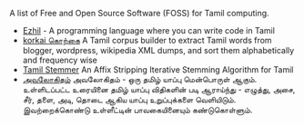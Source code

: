 A list of Free and Open Source Software (FOSS) for Tamil computing.

* [Ezhil](http://ezhillang.org/) - A programming language where you can write code in Tamil
* [korkai கொற்கை](https://github.com/psankar/korkai) A Tamil corpus builder to extract Tamil words from blogger, wordpress, wikipedia XML dumps, and sort them alphabetically and frequency wise
* [Tamil Stemmer](https://github.com/rdamodharan/tamil-stemmer) An Affix Stripping Iterative Stemming Algorithm for Tamil
* [அவலோகிதம்](http://www.avalokitam.com/)  அவலோகிதம் - ஒரு தமிழ் யாப்பு மென்பொருள் ஆகும். உள்ளிடப்பட்ட உரையினை தமிழ் யாப்பு விதிகளின் படி ஆராய்ந்து - எழுத்து, அசை, சீர், தளை, அடி, தொடை ஆகிய யாப்பு உறுப்புக்களை வெளியிடும். இவற்றைக்கொண்டு உள்ளீட்டின் பாவகையினையும் கண்டுகொள்ளும். 
